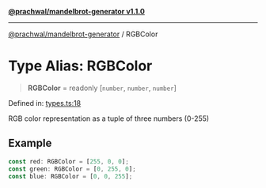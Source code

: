 [**@prachwal/mandelbrot-generator v1.1.0**](../README.md)

***

[@prachwal/mandelbrot-generator](../globals.md) / RGBColor

# Type Alias: RGBColor

> **RGBColor** = readonly \[`number`, `number`, `number`\]

Defined in: [types.ts:18](https://github.com/prachwal/mandelbrot-generator/blob/5b5c3b49b15f9fe9f6b376b7b3d8c1d326229805/src/types.ts#L18)

RGB color representation as a tuple of three numbers (0-255)

## Example

```typescript
const red: RGBColor = [255, 0, 0];
const green: RGBColor = [0, 255, 0];
const blue: RGBColor = [0, 0, 255];
```
